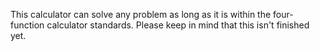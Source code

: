 This calculator can solve any problem as long as it is within the four-function calculator standards.
Please keep in mind that this isn't finished yet.
